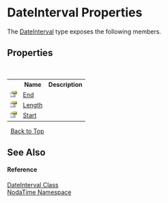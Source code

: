 # DateInterval Properties
 

The <a href="T_NodaTime_DateInterval">DateInterval</a> type exposes the following members.


## Properties
&nbsp;<table><tr><th></th><th>Name</th><th>Description</th></tr><tr><td>![Public property](media/pubproperty.gif "Public property")</td><td><a href="P_NodaTime_DateInterval_End">End</a></td><td /></tr><tr><td>![Public property](media/pubproperty.gif "Public property")</td><td><a href="P_NodaTime_DateInterval_Length">Length</a></td><td /></tr><tr><td>![Public property](media/pubproperty.gif "Public property")</td><td><a href="P_NodaTime_DateInterval_Start">Start</a></td><td /></tr></table>&nbsp;
<a href="#dateinterval-properties">Back to Top</a>

## See Also


#### Reference
<a href="T_NodaTime_DateInterval">DateInterval Class</a><br /><a href="N_NodaTime">NodaTime Namespace</a><br />